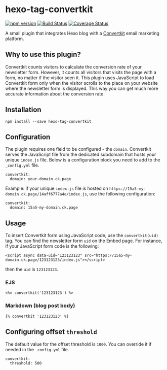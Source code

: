 # hexo-tag-convertkit

[![npm version](https://badgen.net/npm/v/hexo-tag-convertkit)](https://www.npmjs.com/package/hexo-tag-convertkit)
[![Build Status](https://travis-ci.org/wololock/hexo-tag-convertkit.svg?branch=master)](https://travis-ci.org/wololock/hexo-tag-convertkit)
[![Coverage Status](https://coveralls.io/repos/github/wololock/hexo-tag-convertkit/badge.svg?branch=master)](https://coveralls.io/github/wololock/hexo-tag-convertkit?branch=master)

A small plugin that integrates Hexo blog with a [Convertkit](https://app.convertkit.com/referrals/l/0de2af60-39b9-4c36-a925-687b4c4189e8) email marketing platform.

## Why to use this plugin?

Convertkit counts visitors to calculate the conversion rate of your newsletter form.
However, it counts all visitors that visits the page with a form, no matter if the visitor seen it.
This plugin uses JavaScript to load Convertkit form only when the visitor scrolls to the place on your website where the newsletter form is displayed.
This way you can get much more accurate information about the conversion rate.

## Installation

```
npm install --save hexo-tag-convertkit
```

## Configuration

The plugin requires one field to be configured - the `domain`.
Convertkit serves the JavaScript file from the dedicated subdomain that hosts your unique `index.js` file.
Below is a configuration block you need to add to the `_config.yml` file.

```
convertkit:
  domain: your-domain.ck.page
```

Example: if your unique `index.js` file is hosted on `https://15a5-my-domain.ck.page/14aff6777a4e/index.js`, use the following configuration:

```
convertkit:
  domain: 15a5-my-domain.ck.page
```

## Usage

To insert Convertkit form using JavaScript code, use the `convertkit(uid)` tag.
You can find the newsletter form `uid` on the Embed page.
For instance, if your JavaScript form code is the following:

```
<script async data-uid="123123123" src="https://15a5-my-domain.ck.page/123123123/index.js"></script>
```

then the `uid` is `123123123`.

### EJS

```
<%= convertkit('123123123') %>
```

### Markdown (blog post body)

```
{% convertkit '123123123' %}
```

## Configuring offset `threshold`

The default value for the offset threshold is `1000`. You can override it if needed in the `_config.yml` file.

```
convertkit:
  threshold: 500
```
